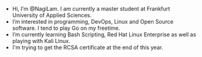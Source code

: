 - Hi, I’m @NagiLam. I am currently a master student at Frankfurt University of Applied Sciences.
- I’m interested in programming, DevOps, Linux and Open Source software. I tend to play Go on my freetime. 
- I’m currently learning Bash Scripting, Red Hat Linux Enterprise as well as playing with Kali Linux. 
- I'm trying to get the RCSA certificate at the end of this year.


<!---
NagiLam/NagiLam is a ✨ special ✨ repository because its `README.md` (this file) appears on your GitHub profile.
You can click the Preview link to take a look at your changes.
--->
